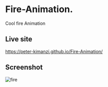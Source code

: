 # Fire-Animation.
Cool fire Animation

## Live site

https://peter-kimanzi.github.io/Fire-Animation/

## Screenshot

![fire](https://user-images.githubusercontent.com/71552773/223352634-e535f4c3-3b28-425d-8f16-3205aa1e41fd.PNG)

